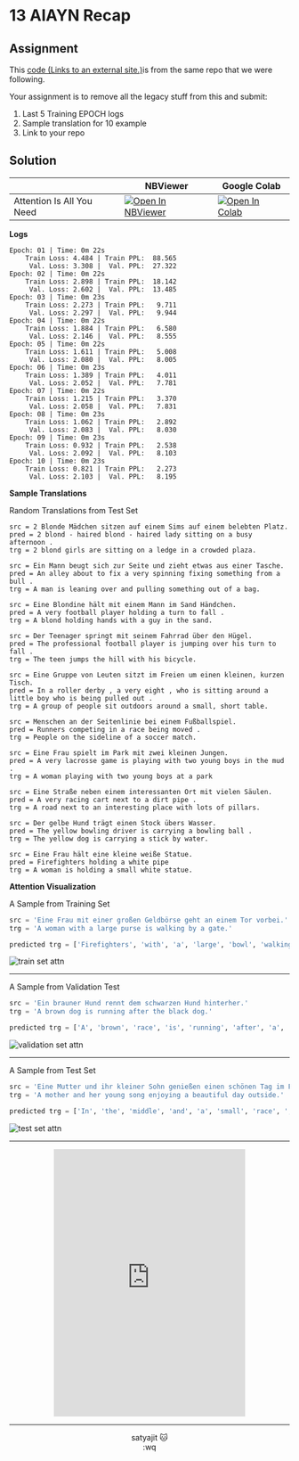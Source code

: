﻿
# 13 AIAYN Recap

## Assignment

This  [code (Links to an external site.)](https://colab.research.google.com/github/bentrevett/pytorch-seq2seq/blob/master/6%20-%20Attention%20is%20All%20You%20Need.ipynb#scrollTo=FqXbPB80r8p4)is from the same repo that we were following.

Your assignment is to remove all the legacy stuff from this and submit:

1.  Last 5 Training EPOCH logs
2.  Sample translation for 10 example
3.  Link to your repo

## Solution

|| NBViewer | Google Colab |
|--|--|--|
| Attention Is All You Need  | <a href="https://nbviewer.jupyter.org/github/satyajitghana/TSAI-DeepNLP-END2.0/blob/main/13_AIAYN_Recap/Attention_is_All_You_Need_Modern.ipynb"><img alt="Open In NBViewer" src="https://img.shields.io/badge/render-nbviewer-orange?logo=Jupyter" ></a> | <a href="https://githubtocolab.com/satyajitghana/TSAI-DeepNLP-END2.0/blob/main/13_AIAYN_Recap/Attention_is_All_You_Need_Modern.ipynb"><img alt="Open In Colab" src="https://colab.research.google.com/assets/colab-badge.svg"></a> 

**Logs**

```text
Epoch: 01 | Time: 0m 22s
	Train Loss: 4.484 | Train PPL:  88.565
	 Val. Loss: 3.308 |  Val. PPL:  27.322
Epoch: 02 | Time: 0m 22s
	Train Loss: 2.898 | Train PPL:  18.142
	 Val. Loss: 2.602 |  Val. PPL:  13.485
Epoch: 03 | Time: 0m 23s
	Train Loss: 2.273 | Train PPL:   9.711
	 Val. Loss: 2.297 |  Val. PPL:   9.944
Epoch: 04 | Time: 0m 22s
	Train Loss: 1.884 | Train PPL:   6.580
	 Val. Loss: 2.146 |  Val. PPL:   8.555
Epoch: 05 | Time: 0m 22s
	Train Loss: 1.611 | Train PPL:   5.008
	 Val. Loss: 2.080 |  Val. PPL:   8.005
Epoch: 06 | Time: 0m 23s
	Train Loss: 1.389 | Train PPL:   4.011
	 Val. Loss: 2.052 |  Val. PPL:   7.781
Epoch: 07 | Time: 0m 22s
	Train Loss: 1.215 | Train PPL:   3.370
	 Val. Loss: 2.058 |  Val. PPL:   7.831
Epoch: 08 | Time: 0m 23s
	Train Loss: 1.062 | Train PPL:   2.892
	 Val. Loss: 2.083 |  Val. PPL:   8.030
Epoch: 09 | Time: 0m 23s
	Train Loss: 0.932 | Train PPL:   2.538
	 Val. Loss: 2.092 |  Val. PPL:   8.103
Epoch: 10 | Time: 0m 23s
	Train Loss: 0.821 | Train PPL:   2.273
	 Val. Loss: 2.103 |  Val. PPL:   8.195
```

**Sample Translations**

Random Translations from Test Set

```text
src = 2 Blonde Mädchen sitzen auf einem Sims auf einem belebten Platz.
pred = 2 blond - haired blond - haired lady sitting on a busy afternoon .
trg = 2 blond girls are sitting on a ledge in a crowded plaza.

src = Ein Mann beugt sich zur Seite und zieht etwas aus einer Tasche.
pred = An alley about to fix a very spinning fixing something from a bull .
trg = A man is leaning over and pulling something out of a bag.

src = Eine Blondine hält mit einem Mann im Sand Händchen.
pred = A very football player holding a turn to fall .
trg = A blond holding hands with a guy in the sand.

src = Der Teenager springt mit seinem Fahrrad über den Hügel.
pred = The professional football player is jumping over his turn to fall .
trg = The teen jumps the hill with his bicycle.

src = Eine Gruppe von Leuten sitzt im Freien um einen kleinen, kurzen Tisch.
pred = In a roller derby , a very eight , who is sitting around a little boy who is being pulled out .
trg = A group of people sit outdoors around a small, short table.

src = Menschen an der Seitenlinie bei einem Fußballspiel.
pred = Runners competing in a race being moved .
trg = People on the sideline of a soccer match.

src = Eine Frau spielt im Park mit zwei kleinen Jungen.
pred = A very lacrosse game is playing with two young boys in the mud .
trg = A woman playing with two young boys at a park

src = Eine Straße neben einem interessanten Ort mit vielen Säulen.
pred = A very racing cart next to a dirt pipe .
trg = A road next to an interesting place with lots of pillars.

src = Der gelbe Hund trägt einen Stock übers Wasser.
pred = The yellow bowling driver is carrying a bowling ball .
trg = The yellow dog is carrying a stick by water.

src = Eine Frau hält eine kleine weiße Statue.
pred = Firefighters holding a white pipe
trg = A woman is holding a small white statue.
```


**Attention Visualization**

A Sample from Training Set

```python
src = 'Eine Frau mit einer großen Geldbörse geht an einem Tor vorbei.'
trg = 'A woman with a large purse is walking by a gate.'

predicted trg = ['Firefighters', 'with', 'a', 'large', 'bowl', 'walking', 'past', 'a', 'hose', '.', '<eos>']
```

![train set attn](https://github.com/satyajitghana/TSAI-DeepNLP-END2.0/blob/main/13_AIAYN_Recap/attns/attn_1.png?raw=true)

---

A Sample from Validation Test

```python
src = 'Ein brauner Hund rennt dem schwarzen Hund hinterher.'
trg = 'A brown dog is running after the black dog.'

predicted trg = ['A', 'brown', 'race', 'is', 'running', 'after', 'a', 'black', 'softball', '.', '<eos>']
```


![validation set attn](https://github.com/satyajitghana/TSAI-DeepNLP-END2.0/blob/main/13_AIAYN_Recap/attns/attn_2.png?raw=true)

---

A Sample from Test Set

```python
src = 'Eine Mutter und ihr kleiner Sohn genießen einen schönen Tag im Freien.'
trg = 'A mother and her young song enjoying a beautiful day outside.'

predicted trg = ['In', 'the', 'middle', 'and', 'a', 'small', 'race', ',', 'enjoying', 'a', 'turn', 'from', 'the', 'dirt', 'course', '.', '<eos>']
```

![test set attn](https://github.com/satyajitghana/TSAI-DeepNLP-END2.0/blob/main/13_AIAYN_Recap/attns/attn_3.png?raw=true)


---

<p align="center">
<iframe src="https://giphy.com/embed/tBxyh2hbwMiqc" width="344" height="480" frameBorder="0" class="giphy-embed" allowFullScreen></iframe><p><a href="https://giphy.com/gifs/funny-cat-gato-gatos-tBxyh2hbwMiqc"></a></p>
</p>

---

<p align="center">
satyajit 🐱<br>:wq
</p>
